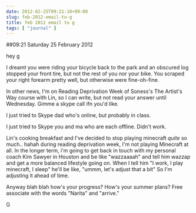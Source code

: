 ```yaml
---
date: 2012-02-25T09:21:10+09:00
slug: feb-2012-email-to-g
title: feb 2012 email to g
tags: [ "journal" ]
---
```


##09:21 Saturday 25 February 2012

 

hey g

 

I dreamt you were riding your bicycle back to the park and an obscured log stopped your front tire, but not the rest of you nor your bike.  You scraped your right forearm pretty well, but otherwise were fine-oh-fine.

 

In other news, I'm on Reading Deprivation Week of Soness's The Artist's Way course with Lin, so I can write, but not read your answer until Wednesday.  Gimme a skype call ifn you'd like.

 

I just tried to Skype dad who's online, but probably in class.

 

I just tried to Skype you and ma who are each offline.  Didn't work.

 

Lin's cooking breakfast and I've decided to stop playing minecraft *quite* so much.. hahah during reading deprivation week, I'm not playing Minecraft at all.  In the longer term, i'm going to get back in touch with my personal coach Kim Sawyer in Houston and be like "wazzaaaah" and tell him wazzap and get a more balanced lifestyle going on.  When I tell him "I work, I play minecraft, I sleep" he'll be like, "ummm, let's adjust that a bit"  So I'm adjusting it ahead of time.

 

Anyway blah blah how's your progress?  How's your summer plans?  Free associate with the words "Narita" and "arrive."

 

G

 
